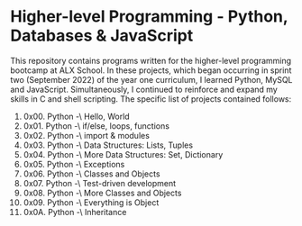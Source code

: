 # Higher-level Programming - Python, Databases & JavaScript

This repository contains programs written for the higher-level programming bootcamp at ALX School. In these projects, which began occurring in sprint two (September 2022) of the year one curriculum, I learned Python, MySQL and JavaScript. Simultaneously, I continued to reinforce and expand my skills in C and shell scripting. The specific list of projects contained follows:

1. 0x00. Python -\ Hello, World
2. 0x01. Python -\ if/else, loops, functions
3. 0x02. Python -\ import & modules
4. 0x03. Python -\ Data Structures: Lists, Tuples
5. 0x04. Python -\ More Data Structures: Set, Dictionary
6. 0x05. Python -\ Exceptions
7. 0x06. Python -\ Classes and Objects
8. 0x07. Python -\ Test-driven development
9. 0x08. Python -\ More Classes and Objects
10. 0x09. Python -\ Everything is Object
11. 0x0A. Python -\ Inheritance
